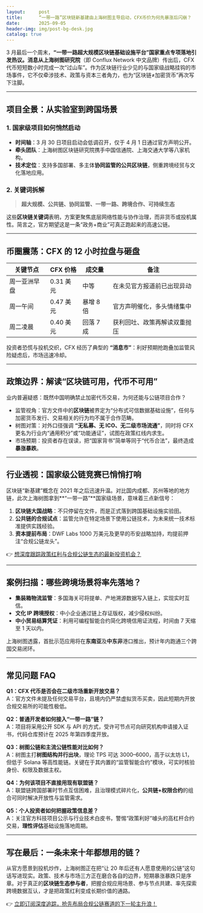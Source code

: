 ```yaml
---
layout:     post
title:      “一带一路”区块链新基建由上海树图主导启动，CFX币价为何先暴涨后闪崩？
date:       2025-09-05
header-img: img/post-bg-desk.jpg
catalog: true
---
```


3 月最后一个周末，**“一带一路超大规模区块链基础设施平台”**国家重点专项落地引发热议。消息从**上海树图研究院**（即 Conflux Network 中文品牌）传出后，CFX 代币短短数小时完成一次“过山车”。作为区块链行业少见的与国家级战略挂钩的市场事件，它不仅牵涉技术、政策与资本三者角力，也为“区块链≠加密货币”再次写下注脚。

---

## 项目全景：从实验室到跨国场景

### 1. 国家级项目如何悄然启动
- **时间轴**：3 月 30 日项目启动会低调召开，仅于 4 月 1 日通过官方声明公开。
- **牵头团队**：上海树图区块链研究院携手中国信通院、上海交通大学等八家机构。
- **技术定位**：支持多国部署、多主体**协同监管的公共区块链**，侧重跨境经贸与文化落地应用。

### 2. 关键词拆解
> **超大规模、公共链、协同监管、一带一路、跨境合作、可持续生态**

这些**区块链关键词**表明，方案更聚焦底层网络性能与协作治理，而非货币或投机属性。简言之，官方期望这是一条“政务+商业”可真正跑起来的高速公链。

---

## 币圈震荡：CFX 的 12 小时拉盘与砸盘

| 关键节点 | CFX 价格 | 成交量 | 备注 |
| --- | --- | --- | --- |
| 周一亚洲早盘 | 0.31 美元 | 中等 | 在未见官方报道前已出现异动 |
| 周一午间 | 0.47 美元 | 暴增 8 倍 | 官方声明催化，多头情绪集中 |
| 周二凌晨 | 0.40 美元 | 回落 7 成 | 获利回吐、政策再解读双重抛压 |

投资者恐慌与投机交织，CFX 经历了典型的 **“消息市”**：利好预期抢跑叠加监管风险疑虑后，市场迅速冷却。

---

## 政策边界：解读“区块链可用，代币不可用”

业内普遍疑惑：既然中国明确禁止加密代币交易，为何还能与公链项目合作？

- 监管视角：官方文件中的**区块链**被界定为“分布式可信数据基础设施”，任何与加密货币发行、交易相关的行为均不属于合作范畴。
- 树图对策：对外口径强调 **“无私募、无 ICO、无二级市场流通”**，同时将 CFX 更名为行业内“通用积分”或“功能通证”，试图在政策红线内求生。
- 市场预期：投资者存在误读，把“国家背书”简单等同于“代币合法”，最终造成**暴涨暴跌**。

---

## 行业透视：国家级公链竞赛已悄悄打响

区块链“新基建”概念在 2021 年之后迅速升温。对比国内成都、苏州等地的地方链，此次上海树图拿到**“一带一路”**国家级场景，意味着三点新信号：

1. **区块链大国战略**：不只停留在文件，而是正式落到跨国基础设施实验田。
2. **公共链的合规试点**：监管允许在特定场景下使用公链技术，为未来统一技术标准提供实践经验。
3. **资本提前布局**：DWF Labs 1000 万美元及更早的币安战略加持，均提前押注“合规公链龙头”。

👉 [想深度跟踪政策红利与合规公链生态的最新投资机会？](https://okxdog.com/)

---

## 案例扫描：哪些跨境场景将率先落地？

- **集装箱物流监管**：多国海关可将提单、产地溯源数据写入链上，实现实时互信。
- **文化 IP 跨境授权**：中小企业通过链上存证版权，减少侵权纠纷。
- **中小贸易结算凭证**：利用可编程智能合约简化跨境信用证流程，时间由 7 天缩至 1 天以内。

上海树图透露，首批示范应用将在**东南亚**及**中东非**港口推出，预计年内跑通三个跨国交易闭环。

---

## 常见问题 FAQ

**Q1：CFX 代币是否会在二级市场重新开放交易？**  
A：官方文件未提及任何交易平台，且境内仍严禁虚拟货币买卖，因此短期内开放合规交易所的可能性极低。

**Q2：普通开发者如何接入“一带一路”链？**  
A：项目将采用公开 SDK 与 API 的方式，受许可节点可向研究机构申请接入证书，代码仓库预计在 2025 年第四季度开放。

**Q3：树图公链和主流公链性能对比如何？**  
A：树图主打**树图结构并行出块**，理论 TPS 可达 3000–6000，高于以太坊 L1，但低于 Solana 等高性能链。关键在于其内置的“监管智能合约”模块，可实时核验身份、权限及数据主权。

**Q4：为何该项目不直接用现有联盟链？**  
A：联盟链跨国部署时节点互信困难，且治理模式碎片化，**公共链+权限合约**的组合可同时解决开放性与监管需求。

**Q5：个人投资者如何把握政策信息差？**  
A：关注官方科技项目公示与行业技术白皮书，警惕“政策利好”噱头的高杠杆合约交易，**理性评估**基础设施落地周期。

---

## 写在最后：一条未来十年都想用的链？

从官方愿景到投机炒作，上海树图正在把“让 20 年后还有人愿意使用的公链”这句话写进现实。政策、技术与市场三方正在磨合各自的边界，短期暴涨暴跌只是序章。对于真正的**区块链生态参与者**，把握合规应用场景、参与节点共建、率先探索跨境数据互认，才是把政策红利变成长期价值的通路。

👉 [立即订阅深度追踪，抢先布局合规公链赛道的下一轮主升浪！](https://okxdog.com/)